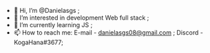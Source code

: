 - 👋 Hi, I’m @Danielasgs ;
- 👀 I’m interested in development Web full stack ;
- 🌱 I’m currently learning JS ;
- 📫 How to reach me: E-mail - danielasgs08@gmail.com ; Discord - KogaHana#3677;
    

<!---
Danielasgs/Danielasgs is a ✨ special ✨ repository because its `README.md` (this file) appears on your GitHub profile.
You can click the Preview link to take a look at your changes.
--->

